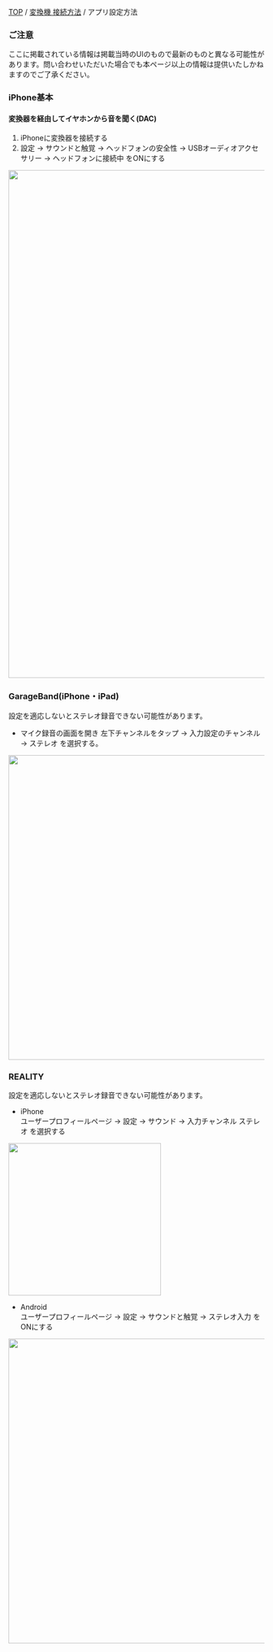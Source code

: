 <head>
<link rel="stylesheet" href="style.css">
</head>

[TOP](index.md) / [変換機 接続方法](05ConverterConnect.md) / アプリ設定方法

### ご注意
ここに掲載されている情報は掲載当時のUIのもので最新のものと異なる可能性があります。問い合わせいただいた場合でも本ページ以上の情報は提供いたしかねますのでご了承ください。

### iPhone基本
#### 変換器を経由してイヤホンから音を聞く(DAC)
1. iPhoneに変換器を接続する
2. 設定 → サウンドと触覚 → ヘッドフォンの安全性 → USBオーディオアクセサリー → ヘッドフォンに接続中 をONにする

<img src="https://github.com/user-attachments/assets/2b53441c-6e30-4bfe-b45b-8569b7f908dc" width="1000">

### GarageBand(iPhone・iPad)
設定を適応しないとステレオ録音できない可能性があります。  
- マイク録音の画面を開き 左下チャンネルをタップ → 入力設定のチャンネル → ステレオ を選択する。

<img src="https://github.com/user-attachments/assets/4589ee9f-6320-45f7-bb08-5e2b183a3f9b" width="600">


### REALITY
設定を適応しないとステレオ録音できない可能性があります。 
- iPhone  
ユーザープロフィールページ → 設定 → サウンド → 入力チャンネル ステレオ を選択する

<img src="https://github.com/user-attachments/assets/a961f264-1dba-402a-93df-9e0428cf4c24" width="300">


- Android   
ユーザープロフィールページ → 設定 → サウンドと触覚 → ステレオ入力 をONにする

<img src="https://github.com/user-attachments/assets/9eab1f1b-b4da-4f09-b187-a2004ee0fc34" width="600">
